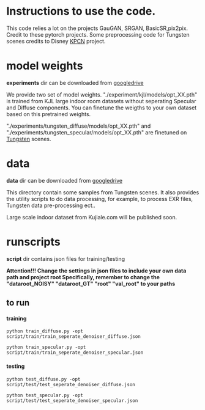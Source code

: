# Instructions to use the code.

This code relies a lot on the projects GauGAN, SRGAN, BasicSR,pix2pix. Credit to these pytorch projects.
Some preprocessing code for Tungsten scenes credits to Disney [KPCN](http://cvc.ucsb.edu/graphics/Papers/SIGGRAPH2017_KPCN/) project.


# model weights
**experiments** dir can be downloaded from [googledrive](https://drive.google.com/open?id=1ql_ti30l4UUcLv3W_ooAp1WXpR5ibJZC)   


We provide two set of model weights. 
"./experiment/kjl/models/opt_XX.pth" is trained from KJL large indoor room datasets without seperating Specular and Diffuse components. You can finetune the weigths to your own dataset based on this pretrained weights.

"./experiments/tungsten_diffuse/models/opt_XX.pth" and "./experiments/tungsten_specular/models/opt_XX.pth" are finetuned on [Tungsten](https://github.com/tunabrain/tungsten) scenes. 





# data
**data** dir can be downloaded from [googledrive](https://drive.google.com/open?id=1aWCbbUqkdxvNl_VZvzomaPKFsvEfAdOw)

This directory contain some samples from Tungsten scenes.
It also provides the utility scripts to do data processing, for example, to process EXR files, Tungsten data pre-processing ect..

Large scale indoor dataset from Kujiale.com will be published soon.

# runscripts
**script** dir contains json files for training/testing  

**Attention!!!   Change the settings in json files to include your own data path and project root
Specifically, remember to change the "dataroot_NOISY" "dataroot_GT" "root" "val_root" to your paths**


## to run 

#### training

```
python train_diffuse.py -opt script/train/train_seperate_denoiser_diffuse.json
```

```
python train_specular.py -opt script/train/train_seperate_denoiser_specular.json
```

#### testing

```
python test_diffuse.py -opt script/test/test_seperate_denoiser_diffuse.json
```


```
python test_specular.py -opt script/test/test_seperate_denoiser_specular.json
```
